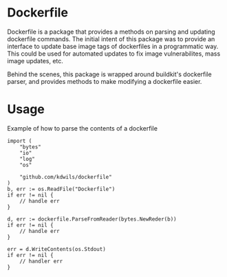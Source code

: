 # Dockerfile

Dockerfile is a package that provides a methods on parsing and updating dockerfile commands. The initial intent of this package was to provide an interface to update base image tags of dockerfiles in a programmatic way. This could be used for automated updates to fix image vulnerabilites, mass image updates, etc.

Behind the scenes, this package is wrapped around buildkit's dockerfile parser, and provides methods to make modifying a dockerfile easier.

# Usage

Example of how to parse the contents of a dockerfile
```golang
import (
    "bytes"
	"io"
    "log"
	"os"

    "github.com/kdwils/dockerfile"
)
b, err := os.ReadFile("Dockerfile")
if err != nil {
    // handle err
}

d, err := dockerfile.ParseFromReader(bytes.NewReder(b))
if err != nil {
    // handle err
}

err = d.WriteContents(os.Stdout)
if err != nil {
    // handler err
}
```